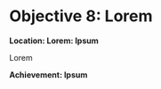 # Objective 8:  Lorem
**Location: Lorem: Ipsum**  

Lorem

**Achievement: Ipsum**
<!--stackedit_data:
eyJoaXN0b3J5IjpbMTk2NjI4NTUxNSwtMjAxMDE5MjYzXX0=
-->